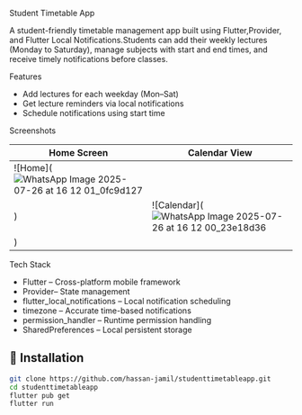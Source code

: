 Student Timetable App

A student-friendly timetable management app built using Flutter,Provider, and Flutter Local Notifications.Students can add their weekly lectures (Monday to Saturday), manage subjects with start and end times, and receive timely notifications before classes.

 Features

-  Add lectures for each weekday (Mon–Sat)
-  Get lecture reminders via local notifications
-  Schedule notifications using start time

 Screenshots

| Home Screen | Calendar View |
|-------------|---------------|
| ![Home](![WhatsApp Image 2025-07-26 at 16 12 01_0fc9d127](https://github.com/user-attachments/assets/36a1d35b-cb5b-4015-8ed1-b24946d584bc)
) | ![Calendar](![WhatsApp Image 2025-07-26 at 16 12 00_23e18d36](https://github.com/user-attachments/assets/1097dedf-9963-4f93-ba64-e1c0066d1cb2)
) |

 Tech Stack

- Flutter – Cross-platform mobile framework
- Provider– State management
- flutter_local_notifications – Local notification scheduling
- timezone – Accurate time-based notifications
- permission_handler – Runtime permission handling
- SharedPreferences – Local persistent storage

## 🔧 Installation

```bash
git clone https://github.com/hassan-jamil/studenttimetableapp.git
cd studenttimetableapp
flutter pub get
flutter run

